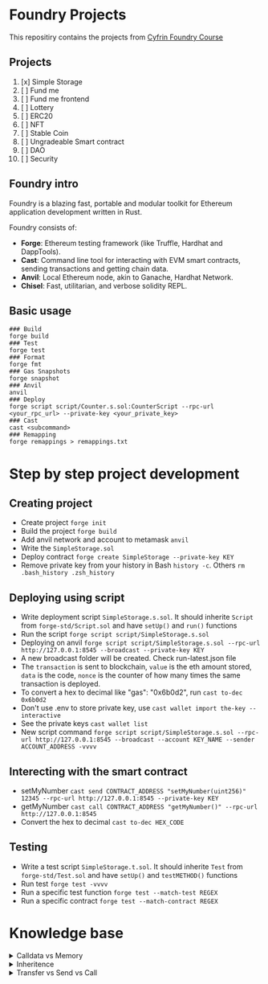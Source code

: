 # Foundry Projects
This repositiry contains the projects from [Cyfrin Foundry Course](https://github.com/Cyfrin/foundry-full-course-f23)

## Projects
1. [x] Simple Storage
2. [ ] Fund me 
3. [ ] Fund me frontend
4. [ ] Lottery
5. [ ] ERC20
6. [ ] NFT
7. [ ] Stable Coin
8. [ ] Ungradeable Smart contract
9. [ ] DAO
10. [ ] Security


## Foundry intro
Foundry is a blazing fast, portable and modular toolkit for Ethereum application development written in Rust.

Foundry consists of:
-   **Forge**: Ethereum testing framework (like Truffle, Hardhat and DappTools).
-   **Cast**: Command line tool for interacting with EVM smart contracts, sending transactions and getting chain data.
-   **Anvil**: Local Ethereum node, akin to Ganache, Hardhat Network.
-   **Chisel**: Fast, utilitarian, and verbose solidity REPL.

## Basic usage
```shell
### Build
forge build
### Test
forge test
### Format
forge fmt
### Gas Snapshots 
forge snapshot
### Anvil
anvil
### Deploy
forge script script/Counter.s.sol:CounterScript --rpc-url <your_rpc_url> --private-key <your_private_key>
### Cast
cast <subcommand>
### Remapping
forge remappings > remappings.txt
```


# Step by step project development

## Creating project
- Create project `forge init`
- Build the project `forge build`
- Add anvil network and account to metamask `anvil`
- Write the `SimpleStorage.sol`
- Deploy contract `forge create SimpleStorage --private-key KEY`
- Remove private key from your history in Bash `history -c`. Others `rm .bash_history .zsh_history`

## Deploying using script
- Write deployment script `SimpleStorage.s.sol`. It should inherite `Script` from `forge-std/Script.sol` and have `setUp()` and `run()` functions
- Run the script `forge script script/SimpleStorage.s.sol`
- Deploying on anvil `forge script script/SimpleStorage.s.sol --rpc-url http://127.0.0.1:8545 --broadcast --private-key KEY` 
- A new broadcast folder will be created. Check run-latest.json file
- The `transaction` is sent to blockchain, `value` is the eth amount stored, `data` is the code, `nonce` is the counter of how many times the same transaction is deployed.
- To convert a hex to decimal like "gas": "0x6b0d2", run `cast to-dec 0x6b0d2`
- Don't use .env to store private key, use `cast wallet import the-key --interactive`
- See the private keys `cast wallet list`
- New script command `forge script script/SimpleStorage.s.sol --rpc-url http://127.0.0.1:8545 --broadcast --account KEY_NAME --sender ACCOUNT_ADDRESS -vvvv`

## Interecting with the smart contract
- setMyNumber `cast send CONTRACT_ADDRESS "setMyNumber(uint256)" 12345 --rpc-url http://127.0.0.1:8545 --private-key KEY`
- getMyNumber `cast call CONTRACT_ADDRESS "getMyNumber()" --rpc-url http://127.0.0.1:8545`
- Convert the hex to decimal `cast to-dec HEX_CODE`

## Testing
- Write a test script `SimpleStorage.t.sol`. It should inherite `Test` from `forge-std/Test.sol` and have `setUp()` and `testMETHOD()` functions
- Run test `forge test -vvvv`
- Run a specific test function `forge test --match-test REGEX`
- Run a specific contract `forge test --match-contract REGEX`



# Knowledge base

<details>
<summary>Calldata vs Memory</summary>

| Aspect        | Calldata                                 | Memory                                           |
| ------------- | ---------------------------------------- | ------------------------------------------------ |
| Mutability    | Immutable                                | Mutable                                          |
| Usage         | Function arguments are passed through it | Used for temporary data storage and manipulation |
| Efficiency    | Efficient for reading                    | Efficient for data manipulation                  |
| Modifiability | Cannot be modified                       | Can be modified during contract execution        |
| Persistence   | Data is not persistent                   | Data is not persistent                           |
| Clearing      | N/A                                      | Cleared between function calls                   |
| Size          | Limited                                  | Dynamic                                          |


</details>


<details>
<summary>Inheritence</summary>

- To make a method overrideable make it `virtual`
- A contract can inherite another using `is` operator
- Add `override` modifier to the child contract method
</details>


<details>
<summary>Transfer vs Send vs Call</summary>

| Feature          | send                                  | transfer                            | call                                      |
|------------------|---------------------------------------|-------------------------------------|-------------------------------------------|
| **Syntax**       | `address.send(uint256 amount) returns (bool)` | `address.transfer(uint256 amount)` | `address.call{value: uint256}(bytes memory data) returns (bool, bytes memory)` |
| **Gas Limit**    | 2300 (only for logging)               | 2300 (only for logging)             | All available gas or a specific amount    |
| **Error Handling** | Returns `false` on failure           | Throws an exception on failure      | Returns a boolean value and allows access to returned data |
| **Use Case**     | Low-level method for sending Ether, requires explicit failure handling | Automatically reverts on failure, used for simple Ether transfers | Flexible method for sending Ether and calling functions on contracts, requires explicit error handling |
| **Security**     | Safer against reentrancy attacks due to gas limit | Safer against reentrancy attacks due to automatic revert on failure | Requires careful error handling to avoid security pitfalls like reentrancy attacks |
</details>
